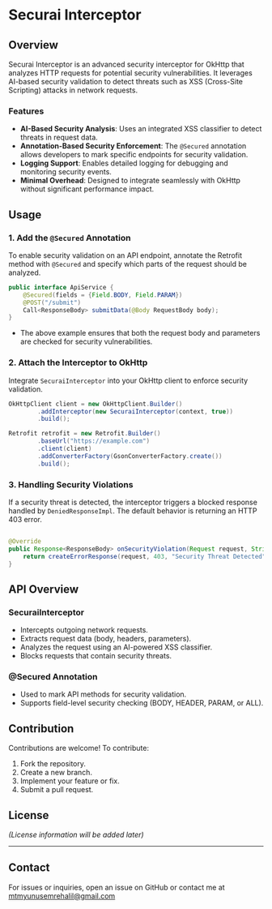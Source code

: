# Securai Interceptor

## Overview

Securai Interceptor is an advanced security interceptor for OkHttp that analyzes HTTP requests for
potential security vulnerabilities. It leverages AI-based security validation to detect threats such
as XSS (Cross-Site Scripting) attacks in network requests.

### Features

- **AI-Based Security Analysis**: Uses an integrated XSS classifier to detect threats in request
  data.
- **Annotation-Based Security Enforcement**: The `@Secured` annotation allows developers to mark
  specific endpoints for security validation.
- **Logging Support**: Enables detailed logging for debugging and monitoring security events.
- **Minimal Overhead**: Designed to integrate seamlessly with OkHttp without significant performance
  impact.

## Usage

### 1. Add the `@Secured` Annotation

To enable security validation on an API endpoint, annotate the Retrofit method with `@Secured` and
specify which parts of the request should be analyzed.

```java
public interface ApiService {
    @Secured(fields = {Field.BODY, Field.PARAM})
    @POST("/submit")
    Call<ResponseBody> submitData(@Body RequestBody body);
}
```

- The above example ensures that both the request body and parameters are checked for security
  vulnerabilities.

### 2. Attach the Interceptor to OkHttp

Integrate `SecuraiInterceptor` into your OkHttp client to enforce security validation.

```java
OkHttpClient client = new OkHttpClient.Builder()
        .addInterceptor(new SecuraiInterceptor(context, true))
        .build();

Retrofit retrofit = new Retrofit.Builder()
        .baseUrl("https://example.com")
        .client(client)
        .addConverterFactory(GsonConverterFactory.create())
        .build();
```

### 3. Handling Security Violations

If a security threat is detected, the interceptor triggers a blocked response handled by
`DeniedResponseImpl`. The default behavior is returning an HTTP 403 error.

```java

@Override
public Response<ResponseBody> onSecurityViolation(Request request, String summary) {
    return createErrorResponse(request, 403, "Security Threat Detected");
}
```

## API Overview

### **SecuraiInterceptor**

- Intercepts outgoing network requests.
- Extracts request data (body, headers, parameters).
- Analyzes the request using an AI-powered XSS classifier.
- Blocks requests that contain security threats.

### **@Secured Annotation**

- Used to mark API methods for security validation.
- Supports field-level security checking (BODY, HEADER, PARAM, or ALL).

## Contribution

Contributions are welcome! To contribute:

1. Fork the repository.
2. Create a new branch.
3. Implement your feature or fix.
4. Submit a pull request.

## License

*(License information will be added later)*

---

## Contact

For issues or inquiries, open an issue on GitHub or contact me at mtmyunusemrehalil@gmail.com

